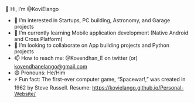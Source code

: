 👋 Hi, I’m @KoviElango
- 👀 I’m interested in Startups, PC building, Astronomy, and Garage projects
- 🌱 I’m currently learning Mobile application development (Native Android and Cross Platform)
- 💞️ I’m looking to collaborate on App building projects and Python projects
- 📫 How to reach me: @Kovendhan_E on twitter (or) kovendhanelango@gmail.com
- 😄 Pronouns: He/Him
- ⚡ Fun fact: The first-ever computer game, “Spacewar!,” was created in 1962 by Steve Russell.
Resume: https://kovielango.github.io/Personal-Website/
